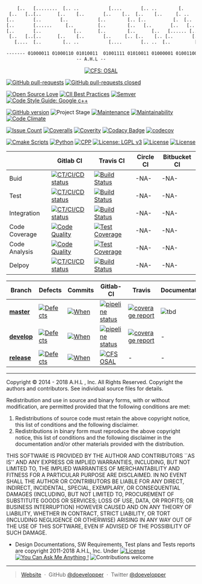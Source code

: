 ```txt

    [..   [........  [.. ..           [....       [.. ..        [.       [..      
 [..   [..[..      [..    [..       [..    [..  [..    [..     [. ..     [..      
[..       [..       [..           [..        [.. [..          [.  [..    [..      
[..       [......     [..         [..        [..   [..       [..   [..   [..      
[..       [..            [..      [..        [..      [..   [...... [..  [..      
 [..   [..[..      [..    [..       [..     [.. [..    [.. [..       [.. [..      
   [....  [..        [.. ..           [....       [.. ..  [..         [..[........
                                                                                  
------- 01000011 01000110 01010011  01001111 01010011 01000001 01001100 --------
                          -- A.H.L --
```
<p align="center">
	<a href="https://github.com/doevelopper/cfs-osal"><img alt="CFS: OSAL" src="https://img.shields.io/badge/cfs%20osal-black-000000.svg"></a>
</p>

[![GitHub pull-requests][github-pull-requests-shieds]][github-pull-requests]
[![GitHub pull-requests closed][github-pull-requests-closed-shields]][github-pull-requests-closed]

[![Open Source Love][open-source-love-shields]][open-source-love]
[![CII Best Practices][Best-Practices-shield]][Best-Practices]
[![Semver][Semmentic-versioning-shields]][Semmentic-versioning]
[![Code Style Guide: Google c++][code-style-guide-cpp-shield]][code-style-guide-cpp]

[![GitHub version][GitHub-version-shields]][GitHub-version] 
![Project Stage][project-stage-shield]
[![Maintenance][maintenance-status-shield]][maintenance-status]
[![Maintainability][maintainability-status-shield]][maintainability-status]
[![Code Climate][codeclimate-shield]][codeclimate]

[![Issue Count][codeclimate-Issue-Count-shield]][codeclimate-Issue-Count]
[![Coveralls][Coveralls-io-shields]][Coveralls-io]
[![Coverity][coverity-scan-shields]][coverity-scan]
[![Codacy Badge][codacy-badge-shields]][codacy-badge-shields]
[![codecov][code-cov-shields]][code-cov]

[![Cmake Scripts][Cmake-shield]][cmake]
[![Python][Python-lang-shield]][Python-lang]
[![CPP][cpp-lang-shield]][cpp-lang]
[![License: LGPL v3][lgpl-v3-license-shield]][lgpl-v3-license]
[![License][license-shield]](LICENSE)
[![License][cc-by-nc-sa-4-0-shield]][cc-by-nc-sa-4-0]

|  | Gitlab CI | Travis CI | Circle CI | Bitbucket CI |
|---------------|----------------|-----------|------------|-----------|
| Buid  |[![CT/CI/CD status][master-pipeline-shield]][master-pipeline]|[![Build Status][travis-build-status-shield]][travis-build-status]|-NA-|-NA-|
| Test  | [![CT/CI/CD status][master-pipeline-shield]][master-pipeline]|[![Build Status][travis-build-status-shield]][travis-build-status]|-NA-|-NA-|
| Integration |[![CT/CI/CD status][master-pipeline-shield]][master-pipeline]|[![Build Status][travis-build-status-shield]][travis-build-status]|-NA-|-NA-|
| Code Coverage |[![Code Quality ][master-coverage-shield]][master-coverage]|[![Test Coverage][codelimate-test-coverage-shield]][codelimate-test-coverage]|-NA-|-NA-|
| Code Analysis | [![Code Quality][master-coverage-shield]][master-coverage]|[![Test Coverage][codelimate-test-coverage-shield]][codelimate-test-coverage]|-NA-|-NA-|
| Delpoy |[![CT/CI/CD status][master-pipeline-shield]][master-pipeline]|[![Build Status][travis-build-status-shield]][travis-build-status]|-NA-|-NA-|


Branch   | Defects | Commits | Gitlab-CI | Travis | Documentation |
|--------|---------|---------|-----------|--------|---------------|
|[__master__][master-branch] |[![Defects][Issues-shield]][Issues]| [![When][maste-commits-shield]][maste-commits-shield] | [![pipeline status](https://gitlab.com/doevelopper/cfs-osal/badges/master/pipeline.svg)](https://gitlab.com/doevelopper/cfs-osal/commits/master) | [![coverage report](https://gitlab.com/doevelopper/cfs-osal/badges/master/coverage.svg)](https://gitlab.com/doevelopper/cfs-osal/commits/master) | ![tbd](https://img.shields.io/badge/development%20status-active-green.svg)
|[__develop__][develp-branch] |[![Defects][Issues-shield]][Issues]| [![When][tumbleweed-commits-shield]][tumbleweed-commits] | [![pipeline status](https://gitlab.com/doevelopper/cfs-osal/badges/develop/pipeline.svg)](https://gitlab.com/doevelopper/cfs-osal/commits/develop) | [![coverage report](https://gitlab.com/doevelopper/cfs-osal/badges/develop/coverage.svg)](https://gitlab.com/doevelopper/cfs-osal/commits/develop)|-|
|[__release__][release-branch] |[![Defects][Issues-shield]][Issues]| [![When][production-commits-shield]][production-commits] | [![CFS OSAL](https://img.shields.io/github/release/doevelopper/cfs-osal.svg)](https://github.com/doevelopper/cfs-osal/releases) |-|-|


<hr>

Copyright © 2014 - 2018 A.H.L , Inc. All Rights Reserved.
Copyright the authors and contributors. See individual source files
for details.

 Redistribution and use in source and binary forms, with or without
 modification, are permitted provided that the following conditions
 are met:
 1. Redistributions of source code must retain the above copyright
    notice, this list of conditions and the following disclaimer.
 2. Redistributions in binary form must reproduce the above copyright
    notice, this list of conditions and the following disclaimer in the
    documentation and/or other materials provided with the distribution.

 THIS SOFTWARE IS PROVIDED BY THE AUTHOR AND CONTRIBUTORS ``AS IS'' AND
 ANY EXPRESS OR IMPLIED WARRANTIES, INCLUDING, BUT NOT LIMITED TO, THE
 IMPLIED WARRANTIES OF MERCHANTABILITY AND FITNESS FOR A PARTICULAR PURPOSE
 ARE DISCLAIMED.  IN NO EVENT SHALL THE AUTHOR OR CONTRIBUTORS BE LIABLE
 FOR ANY DIRECT, INDIRECT, INCIDENTAL, SPECIAL, EXEMPLARY, OR CONSEQUENTIAL
 DAMAGES (INCLUDING, BUT NOT LIMITED TO, PROCUREMENT OF SUBSTITUTE GOODS
 OR SERVICES; LOSS OF USE, DATA, OR PROFITS; OR BUSINESS INTERRUPTION)
 HOWEVER CAUSED AND ON ANY THEORY OF LIABILITY, WHETHER IN CONTRACT, STRICT
 LIABILITY, OR TORT (INCLUDING NEGLIGENCE OR OTHERWISE) ARISING IN ANY WAY
 OUT OF THE USE OF THIS SOFTWARE, EVEN IF ADVISED OF THE POSSIBILITY OF
 SUCH DAMAGE.
 
 - Design Documentations, SW Requirements, Test plans and Tests reports are copyright 2011-2018 A.H.L, Inc. Under [![License][cc-by-nc-sa-4-0-shield]][cc-by-nc-sa-4-0]
[![You Can Ask Me Anything !][ask-me-anything-shields]][ask-me-anything]
![Contributions welcome](https://img.shields.io/badge/contributions-welcome-orange.svg)
---
> [Website](https://www.tbd.acme) &nbsp;&middot;&nbsp;
> GitHub [@doevelopper](https://github.com/doevelopper) &nbsp;&middot;&nbsp;
> Twitter [@doevelopper](https://twitter.com/hapyman_1st)

[codacy-badge-shields]: https://api.codacy.com/project/badge/Grade/14eae26a4b2140f3a4e684eff3ce2049
[codacy-badge]: https://www.codacy.com/app/happyman/cfs-osal?utm_source=github.com&amp;utm_medium=referral&amp;utm_content=doevelopper/cfs-osal&amp;utm_campaign=Badge_Grade
 
[GitHub-version-shields]: https://badge.fury.io/gh/doevelopper%2Fcfs-osal.svg 
[GitHub-version]: https://badge.fury.io/gh/doevelopper%2Fcfs-osal 

[master-branch]: https://gitlab.com/doevelopper/cfs-third-parties/tree/master
[develp-branch]: https://gitlab.com/doevelopper/cfs-third-parties/tree/develop
[release-branch]: https://gitlab.com/doevelopper/cfs-third-parties/tree/release

[Cmake-shield]: https://img.shields.io/badge/language-cmake%207%25-brown.svg
[cmake]: https://cmake.org/

[Issues-shield]: https://img.shields.io/github/issues/doevelopper/cfs-osal.svg
[Issues]: https://github.com/doevelopper/cfs-osal/issues
[maste-commits-shield]: https://img.shields.io/github/last-commit/doevelopper/cfs-osal/master.svg
[maste-commits]: https://github.com/doevelopper/cfs-osal/tree/master/
[tumbleweed-commits-shield]: https://img.shields.io/github/last-commit/doevelopper/cfs-osal/develop.svg
[tumbleweed-commits]: https://github.com/doevelopper/cfs-osal/tree/develop/
[production-commits-shield]: https://img.shields.io/github/last-commit/doevelopper/cfs-osal/releases.svg
[production-commits]: https://github.com/doevelopper/cfs-osal/tree/releases/
[project-stage-shield]: https://img.shields.io/badge/project%20stage-production%20ready-brightgreen.svg

[master-pipeline-shield]: https://gitlab.com/doevelopper/cfs-osal/badges/master/pipeline.svg
[master-pipeline]: https://gitlab.com/doevelopper/cfs-osal/commits/master
[master-coverage-shield]: https://gitlab.com/doevelopper/cfs-osal/badges/master/coverage.svg
[master-coverage]: https://gitlab.com/doevelopper/cfs-osal/commits/master

[develop-pipeline-shield]: https://gitlab.com/doevelopper/cfs-osal/badges/develop/pipeline.svg
[develop-pipeline]: https://gitlab.com/doevelopper/cfs-osal/commits/develop
[develop-coverage-shield]: https://gitlab.com/doevelopper/cfs-osal/badges/develop/coverage.svg
[develop-coverage]: https://gitlab.com/doevelopper/cfs-osal/commits/develop

[gitlabci]: https://gitlab.com/doevelopper/cfs-osal/pipeline

[travis-build-status-shield]: https://travis-ci.org/doevelopper/cfs-osal.svg?branch=master
[travis-build-status]: https://travis-ci.org/doevelopper/cfs-osal

[codelimate-test-coverage-shield]: https://api.codeclimate.com/v1/badges/bbe26bb09405f5581f84/test_coverage
[codelimate-test-coverage]: https://codeclimate.com/github/doevelopper/cfs-osal/test_coverage

[old-codelimate-test-coverage-shield]: https://codeclimate.com/github/doevelopper/cfs-osal/badges/coverage.svg
[old-codelimate-test-coverage]: https://codeclimate.com/github/doevelopper/cfs-osal/coverage

[codeclimate-shield]: https://codeclimate.com/github/doevelopper/cfs-osal/badges/gpa.svg
[codeclimate]: https://codeclimate.com/github/doevelopper/cfs-osal
[codeclimate-Issue-Count-shield]: https://codeclimate.com/github/doevelopper/cfs-osal/badges/issue_count.svg
[codeclimate-Issue-Count]: https://codeclimate.com/github/doevelopper/cfs-osal

[license-shield]: https://img.shields.io/badge/license-Apache%20license%202.0-blue.svg
[semver]: http://semver.org/spec/v2.0.0.htm
[keepchangelog]: http://keepachangelog.com/en/1.0.0/

[amd64-arch-shield]: https://img.shields.io/badge/architecture-amd64-blue.svg
[aarch64-arch-shield]: https://img.shields.io/badge/architecture-aarch64-blue.svg
[armhf-arch-shield]: https://img.shields.io/badge/architecture-armhf-blue.svg

[Best-Practices-shield]: https://bestpractices.coreinfrastructure.org/projects/2388/badge
[Best-Practices]: https://bestpractices.coreinfrastructure.org/projects/2388

[Python-lang-shield]: https://img.shields.io/badge/language-python%205.5%25-purple.svg
[Python-lang]: https://python.org/
[cpp-lang-shield]: https://img.shields.io/badge/language-C++%2035.5%25-blue.svg
[cpp-lang]: https://isocpp.org/

[coverity-scan-shields]: https://img.shields.io/coverity/scan/17388.svg?style=flat&logo=coverity
[coverity-scan]: https://scan.coverity.com/projects/17388


[bkp-Coveralls-todo-shields]: https://img.shields.io/badge/coveralls-ToDo-lightgrey.svg?
[bkp-Coveralls-todo]: https://coveralls.io/github/cginternals/glbinding
[Coveralls-io-shields]: https://coveralls.io/repos/github/doevelopper/cfs-osal/badge.svg?branch=master
[Coveralls-io]: https://coveralls.io/github/doevelopper/cfs-osal?branch=master
[code-cov-shields]: https://codecov.io/gh/doevelopper/cfs-osal/branch/master/graph/badge.svg
[code-cov]: https://codecov.io/gh/doevelopper/cfs-osal

[developpement-status-shield]: https://img.shields.io/badge/development%20status-active-green.svg
[maintenance-status-shield]: https://img.shields.io/badge/Maintained%3F-yes-green.svg
[maintenance-status]: https://gitlab.com/doevelopper/cfs-osal/tree/develop
[maintainability-status-shield]: https://api.codeclimate.com/v1/badges/bbe26bb09405f5581f84/maintainability
[maintainability-status]: https://codeclimate.com/github/doevelopper/cfs-osal/maintainability

[apache-license-shield]: https://img.shields.io/badge/license-Apache%20license%202.0-blue.svg
[apache-license]: https://opensource.org/licenses/Apache-2.0
[lgpl-v3-license-shield]: https://img.shields.io/badge/License-LGPL%20v3-blue.svg
[lgpl-v3-license]: http://www.gnu.org/licenses/lgpl-3.0
[cc-by-nc-sa-4-0-shield]: https://img.shields.io/badge/License-CC%20BY--NC--SA%204.0-lightgrey.svg
[cc-by-nc-sa-4-0]: https://creativecommons.org/licenses/by-nc-sa/4.0/

[Semmentic-versioning-shields]: http://img.shields.io/SemVer/2.0.0.png
[Semmentic-versioning]: http://semver.org/spec/v2.0.0.html

[code-style-guide-cpp-shield]: https://img.shields.io/badge/code%20style-goodparts-brightgreen.svg?style=flat
[code-style-guide-cpp]: https://github.com/google/styleguide

[open-source-love-shields]: https://badges.frapsoft.com/os/v3/open-source-200x33.png?v=103
[open-source-love]: https://github.com/doevelopper/cfs-osal

[ask-me-anything-shields]: https://img.shields.io/badge/Ask%20me-anything-1abc9c.svg
[ask-me-anything]: https://github.com/doevelopper

[github-pull-requests-shieds]: https://img.shields.io/github/issues-pr/doevelopper/cfs-osal.svg
[github-pull-requests]: https://GitHub.com/doevelopper/cfs-osal/pull/

[github-pull-requests-closed-shields]: https://img.shields.io/github/issues-pr-closed/doevelopper/cfs-osal.svg
[github-pull-requests-closed]: https://github.com/doevelopper/cfs-osal/pull/
